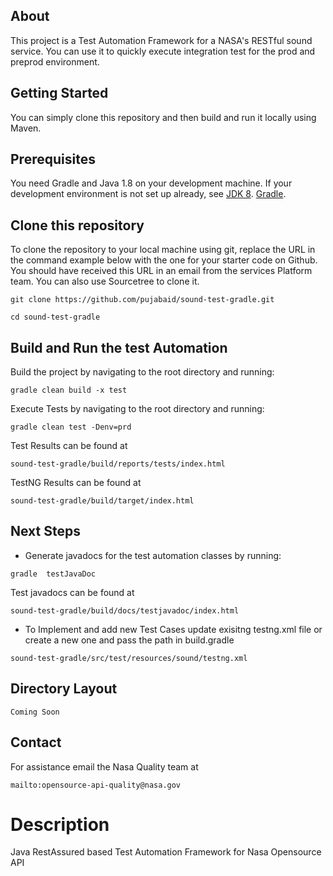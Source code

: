 ## About

This project is a Test Automation Framework for a NASA's RESTful sound service.
You can use it to quickly execute integration test for the prod and preprod environment.


## Getting Started

You can simply clone this repository and then build and run it locally using Maven.

## Prerequisites

You need Gradle and Java 1.8 on your development machine.
If your development environment is not set up already, see 
[JDK 8](http://www.oracle.com/technetwork/java/javase/documentation/jdk8-doc-downloads-2133158.html).
[Gradle](https://gradle.org/gradle-download/).

## Clone this repository

To clone the repository to your local machine using git, 
replace the URL in the command example below with the one for your starter code on Github. 
You should have received this URL in an email from the services Platform team. 
You can also use Sourcetree to clone it. 

```
git clone https://github.com/pujabaid/sound-test-gradle.git
```
```
cd sound-test-gradle
```


## Build and Run the test Automation

Build the project by navigating to the root directory and running:
```
gradle clean build -x test
```

Execute Tests by navigating to the root directory and running:
```
gradle clean test -Denv=prd
```

Test Results can be found at
```
sound-test-gradle/build/reports/tests/index.html
```

TestNG Results can be found at
```
sound-test-gradle/build/target/index.html
```

## Next Steps

- Generate javadocs for the test automation classes by running:
```
gradle  testJavaDoc
```

Test javadocs can be found at
```
sound-test-gradle/build/docs/testjavadoc/index.html
```

- To Implement and add new Test Cases update exisitng testng.xml file or create a new one and pass the path in build.gradle
```
sound-test-gradle/src/test/resources/sound/testng.xml
```

## Directory Layout
```
Coming Soon
```

## Contact

For assistance email the Nasa Quality team at 
```
mailto:opensource-api-quality@nasa.gov
```

# Description

Java RestAssured based Test Automation Framework for Nasa Opensource API
